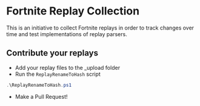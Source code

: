 # Fortnite Replay Collection

This is an initiative to collect Fortnite replays in order to track changes over time and test implementations of replay parsers.

<a href="https://img.shields.io/discord/515831601331175424.svg"></a>

## Contribute your replays
* Add your replay files to the _upload folder
* Run the `ReplayRenameToHash` script
```powershell
.\ReplayRenameToHash.ps1
```
* Make a Pull Request!
